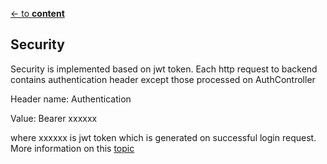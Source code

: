 
[<- to **content**](https://github.com/shardoc/shardoc.github.io)

## Security
Security is implemented based on jwt token.
Each http request to backend 
contains authentication header except those processed on AuthController

Header name: Authentication

Value: Bearer xxxxxx

where xxxxxx is jwt token 
which is generated on successful 
login request. More information on this [topic](https://flask-jwt-extended.readthedocs.io/en/stable/basic_usage/)
